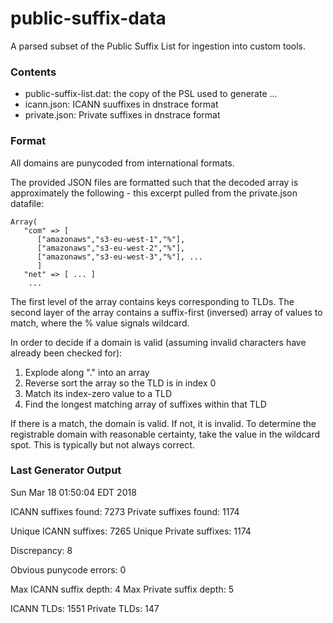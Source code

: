 # public-suffix-data

A parsed subset of the Public Suffix List for ingestion into custom tools.

### Contents

* public-suffix-list.dat: the copy of the PSL used to generate ...
* icann.json: ICANN suuffixes in dnstrace format
* private.json: Private suffixes in dnstrace format

### Format

All domains are punycoded from international formats.

The provided JSON files are formatted such that the decoded array is approximately the following - this excerpt pulled from the private.json datafile:

```
Array(
   "com" => [
      ["amazonaws","s3-eu-west-1","%"],
      ["amazonaws","s3-eu-west-2","%"],
      ["amazonaws","s3-eu-west-3","%"], ...
      ]
   "net" => [ ... ]
    ...
```

The first level of the array contains keys corresponding to TLDs. The second layer of the array contains a suffix-first (inversed) array of values to match, where the % value signals wildcard.

In order to decide if a domain is valid (assuming invalid characters have already been checked for):

1. Explode along "." into an array
2. Reverse sort the array so the TLD is in index 0
3. Match its index-zero value to a TLD
4. Find the longest matching array of suffixes within that TLD

If there is a match, the domain is valid. If not, it is invalid. To determine the registrable domain with reasonable certainty, take the value in the wildcard spot. This is typically but not always correct.

### Last Generator Output

Sun Mar 18 01:50:04 EDT 2018

ICANN suffixes found: 7273   Private suffixes found: 1174

Unique ICANN suffixes: 7265   Unique Private suffixes: 1174

Discrepancy: 8

Obvious punycode errors: 0

Max ICANN suffix depth: 4   Max Private suffix depth: 5

ICANN TLDs: 1551   Private TLDs: 147

